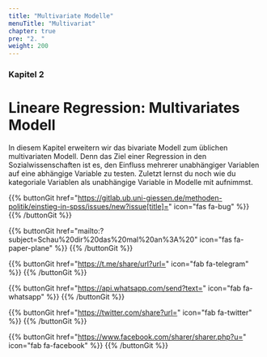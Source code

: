 ```yaml
---
title: "Multivariate Modelle"
menuTitle: "Multivariat"
chapter: true
pre: "2. "
weight: 200
---
```


### Kapitel 2 

# Lineare Regression: Multivariates Modell

In diesem Kapitel erweitern wir das bivariate Modell zum üblichen multivariaten Modell. Denn das Ziel einer Regression in den Sozialwissenschaften ist es, den Einfluss mehrerer unabhängiger Variablen auf eine abhängige Variable zu testen. Zuletzt lernst du noch wie du kategoriale Variablen als unabhängige Variable in Modelle mit aufnimmst.

{{% buttonGit href="https://gitlab.ub.uni-giessen.de/methoden-politik/einstieg-in-spss/issues/new?issue[title]=" icon="fas fa-bug" %}} {{% /buttonGit %}} 

{{% buttonGit href="mailto:?subject=Schau%20dir%20das%20mal%20an%3A%20" icon="fas fa-paper-plane" %}} {{% /buttonGit %}}

{{% buttonGit href="https://t.me/share/url?url=" icon="fab fa-telegram" %}} {{% /buttonGit %}}

{{% buttonGit href="https://api.whatsapp.com/send?text=" icon="fab fa-whatsapp" %}} {{% /buttonGit %}}

{{% buttonGit href="https://twitter.com/share?url=" icon="fab fa-twitter" %}} {{% /buttonGit %}}

{{% buttonGit href="https://www.facebook.com/sharer/sharer.php?u=" icon="fab fa-facebook" %}} {{% /buttonGit %}}